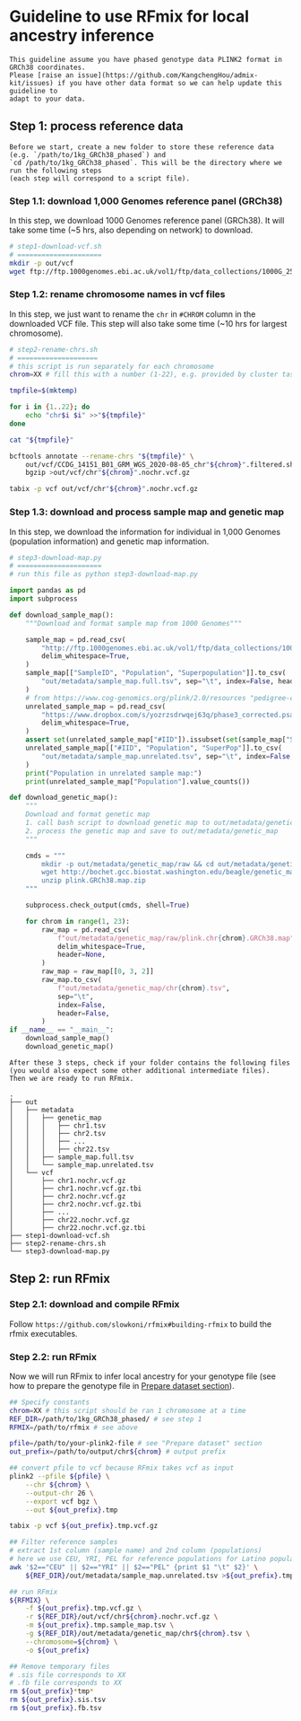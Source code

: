 # Guideline to use RFmix for local ancestry inference

```{warning}
This guideline assume you have phased genotype data PLINK2 format in GRCh38 coordinates.
Please [raise an issue](https://github.com/KangchengHou/admix-kit/issues) if you have other data format so we can help update this guideline to 
adapt to your data.
```
## Step 1: process reference data
```{note}
Before we start, create a new folder to store these reference data (e.g. `/path/to/1kg_GRCh38_phased`) and
`cd /path/to/1kg_GRCh38_phased`. This will be the directory where we run the following steps 
(each step will correspond to a script file).
```

<!-- TODO: point downloading 1kg reference data at https://www.cog-genomics.org/plink/2.0/resources#1kg_phase3 -->

### Step 1.1: download 1,000 Genomes reference panel (GRCh38)

In this step, we download 1000 Genomes reference panel (GRCh38). It will take some time (~5 hrs, also depending on network) to download.
```bash
# step1-download-vcf.sh
# =====================
mkdir -p out/vcf
wget ftp://ftp.1000genomes.ebi.ac.uk/vol1/ftp/data_collections/1000G_2504_high_coverage/working/20201028_3202_phased/*
```

### Step 1.2: rename chromosome names in vcf files
In this step, we just want to rename the `chr` in `#CHROM` column in the downloaded VCF file.
This step will also take some time (~10 hrs for largest chromosome).

```bash
# step2-rename-chrs.sh
# ====================
# this script is run separately for each chromosome
chrom=XX # fill this with a number (1-22), e.g. provided by cluster task ID ${SGE_TASK_ID}

tmpfile=$(mktemp)

for i in {1..22}; do
    echo "chr$i $i" >>"${tmpfile}"
done

cat "${tmpfile}"

bcftools annotate --rename-chrs "${tmpfile}" \ 
    out/vcf/CCDG_14151_B01_GRM_WGS_2020-08-05_chr"${chrom}".filtered.shapeit2-duohmm-phased.vcf.gz | \ 
    bgzip >out/vcf/chr"${chrom}".nochr.vcf.gz

tabix -p vcf out/vcf/chr"${chrom}".nochr.vcf.gz
```

### Step 1.3: download and process sample map and genetic map
In this step, we download the information for individual in 1,000 Genomes (population information) and
genetic map information.
```python
# step3-download-map.py
# =====================
# run this file as python step3-download-map.py

import pandas as pd
import subprocess

def download_sample_map():
    """Download and format sample map from 1000 Genomes"""

    sample_map = pd.read_csv(
        "http://ftp.1000genomes.ebi.ac.uk/vol1/ftp/data_collections/1000G_2504_high_coverage/20130606_g1k_3202_samples_ped_population.txt",
        delim_whitespace=True,
    )
    sample_map[["SampleID", "Population", "Superpopulation"]].to_csv(
        "out/metadata/sample_map.full.tsv", sep="\t", index=False, header=False
    )
    # from https://www.cog-genomics.org/plink/2.0/resources "pedigree-corrected"
    unrelated_sample_map = pd.read_csv(
        "https://www.dropbox.com/s/yozrzsdrwqej63q/phase3_corrected.psam?dl=1",
        delim_whitespace=True,
    )
    assert set(unrelated_sample_map["#IID"]).issubset(set(sample_map["SampleID"]))
    unrelated_sample_map[["#IID", "Population", "SuperPop"]].to_csv(
        "out/metadata/sample_map.unrelated.tsv", sep="\t", index=False, header=False
    )
    print("Population in unrelated sample map:")
    print(unrelated_sample_map["Population"].value_counts())

def download_genetic_map():
    """
    Download and format genetic map
    1. call bash script to download genetic map to out/metadata/genetic_map/raw
    2. process the genetic map and save to out/metadata/genetic_map
    """

    cmds = """
        mkdir -p out/metadata/genetic_map/raw && cd out/metadata/genetic_map/raw
        wget http://bochet.gcc.biostat.washington.edu/beagle/genetic_maps/plink.GRCh38.map.zip
        unzip plink.GRCh38.map.zip
    """

    subprocess.check_output(cmds, shell=True)

    for chrom in range(1, 23):
        raw_map = pd.read_csv(
            f"out/metadata/genetic_map/raw/plink.chr{chrom}.GRCh38.map",
            delim_whitespace=True,
            header=None,
        )
        raw_map = raw_map[[0, 3, 2]]
        raw_map.to_csv(
            f"out/metadata/genetic_map/chr{chrom}.tsv",
            sep="\t",
            index=False,
            header=False,
        )
if __name__ == "__main__":
    download_sample_map()
    download_genetic_map()
```
```{note}
After these 3 steps, check if your folder contains the following files (you would also expect some other additional intermediate files).
Then we are ready to run RFmix.
```
```
.
├── out
│   ├── metadata
│   │   ├── genetic_map
│   │   │   ├── chr1.tsv
│   │   │   ├── chr2.tsv
│   │   │   ├── ...
│   │   │   ├── chr22.tsv
│   │   ├── sample_map.full.tsv
│   │   └── sample_map.unrelated.tsv
│   └── vcf
│       ├── chr1.nochr.vcf.gz
│       ├── chr1.nochr.vcf.gz.tbi
│       ├── chr2.nochr.vcf.gz
│       ├── chr2.nochr.vcf.gz.tbi
│       ├── ...
│       ├── chr22.nochr.vcf.gz
│       ├── chr22.nochr.vcf.gz.tbi
├── step1-download-vcf.sh
├── step2-rename-chrs.sh
└── step3-download-map.py
```

## Step 2: run RFmix

### Step 2.1: download and compile RFmix

Follow `https://github.com/slowkoni/rfmix#building-rfmix` to build the rfmix executables.

### Step 2.2: run RFmix
Now we will run RFmix to infer local ancestry for your genotype file (see how to prepare the genotype file in [Prepare dataset section](prepare-dataset.md)).
```bash
## Specify constants
chrom=XX # this script should be ran 1 chromosome at a time
REF_DIR=/path/to/1kg_GRCh38_phased/ # see step 1
RFMIX=/path/to/rfmix # see above

pfile=/path/to/your-plink2-file # see "Prepare dataset" section
out_prefix=/path/to/output/chr${chrom} # output prefix

## convert pfile to vcf because RFmix takes vcf as input
plink2 --pfile ${pfile} \
    --chr ${chrom} \
    --output-chr 26 \
    --export vcf bgz \
    --out ${out_prefix}.tmp

tabix -p vcf ${out_prefix}.tmp.vcf.gz

## Filter reference samples
# extract 1st column (sample name) and 2nd column (populations)
# here we use CEU, YRI, PEL for reference populations for Latino populations
awk '$2=="CEU" || $2=="YRI" || $2=="PEL" {print $1 "\t" $2}' \
    ${REF_DIR}/out/metadata/sample_map.unrelated.tsv >${out_prefix}.tmp.sample_map.tsv

## run RFmix
${RFMIX} \
    -f ${out_prefix}.tmp.vcf.gz \
    -r ${REF_DIR}/out/vcf/chr${chrom}.nochr.vcf.gz \
    -m ${out_prefix}.tmp.sample_map.tsv \
    -g ${REF_DIR}/out/metadata/genetic_map/chr${chrom}.tsv \
    --chromosome=${chrom} \
    -o ${out_prefix}

## Remove temporary files
# .sis file corresponds to XX
# .fb file corresponds to XX
rm ${out_prefix}*tmp*
rm ${out_prefix}.sis.tsv
rm ${out_prefix}.fb.tsv
```